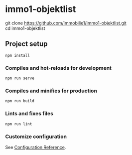 # immo1-objektlist

git clone https://github.com/immobilie1/immo1-objektlist.git</br>
cd immo1-objektlist<br />

## Project setup
```
npm install
```

### Compiles and hot-reloads for development
```
npm run serve
```

### Compiles and minifies for production
```
npm run build
```

### Lints and fixes files
```
npm run lint
```

### Customize configuration
See [Configuration Reference](https://cli.vuejs.org/config/).
